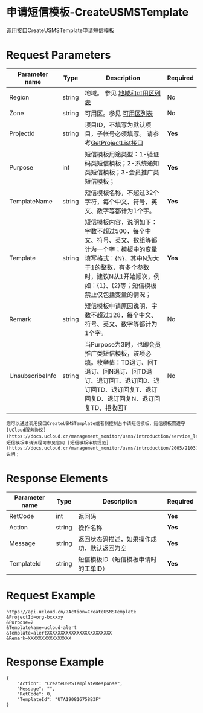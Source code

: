# 申请短信模板-CreateUSMSTemplate

调用接口CreateUSMSTemplate申请短信模板

# Request Parameters
|Parameter name|Type|Description|Required|
|---|---|---|---|
|Region|string|地域。 参见 [地域和可用区列表](api/summary/regionlist)|No|
|Zone|string|可用区。参见 [可用区列表](api/summary/regionlist)|No|
|ProjectId|string|项目ID，不填写为默认项目，子帐号必须填写。 请参考[GetProjectList接口](api/summary/get_project_list)|**Yes**|
|Purpose|int|短信模板用途类型：1-验证码类短信模板；2-系统通知类短信模板；3-会员推广类短信模板；|**Yes**|
|TemplateName|string|短信模板名称，不超过32个字符，每个中文、符号、英文、数字等都计为1个字。|**Yes**|
|Template|string|短信模板内容，说明如下：字数不超过500，每个中文、符号、英文、数组等都计为一个字；模板中的变量填写格式：{N}，其中N为大于1的整数，有多个参数时，建议N从1开始顺次，例如：{1}、{2}等；短信模板禁止仅包括变量的情况；|**Yes**|
|Remark|string|短信模板申请原因说明，字数不超过128，每个中文、符号、英文、数字等都计为1个字。|No|
|UnsubscribeInfo|string|当Purpose为3时，也即会员推广类短信模板，该项必填。枚举值：TD退订、回T退订、回N退订、回TD退订、退订回T、退订回D、退订回TD、退订回复T、退订回复D、退订回复N、退订回复TD、拒收回T|No|

```
您可以通过调用接口CreateUSMSTemplate或者到控制台申请短信模板，短信模板需遵守 [UCloud服务协议](https://docs.ucloud.cn/management_monitor/usms/introduction/service_level)，短信模板申请流程可参见官网 [短信模板审核规范](https://docs.ucloud.cn/management_monitor/usms/introduction/2005/2103) 说明；
```

# Response Elements
|Parameter name|Type|Description|Required|
|---|---|---|---|
|RetCode|int|返回码|**Yes**|
|Action|string|操作名称|**Yes**|
|Message|string|返回状态码描述，如果操作成功，默认返回为空|**Yes**|
|TemplateId|string|短信模板ID（短信模板申请时的工单ID）|**Yes**|

# Request Example
```
https://api.ucloud.cn/?Action=CreateUSMSTemplate
&ProjectId=org-bxxxxy
&Purpose=2
&TemplateName=ucloud-alert
&Template=alertXXXXXXXXXXXXXXXXXXXXXXXX
&Remark=XXXXXXXXXXXXXXXX
```

# Response Example
```
{
    "Action": "CreateUSMSTemplateResponse", 
    "Message": "", 
    "RetCode": 0, 
    "TemplateId": "UTA190816758B3F"
}
```

